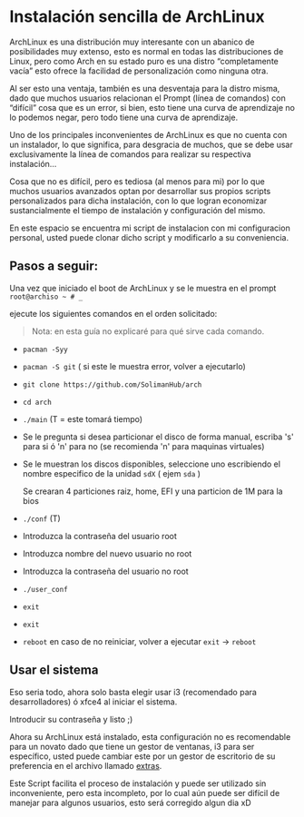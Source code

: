 # Instalación sencilla de ArchLinux

ArchLinux es una distribución muy interesante con un abanico de posibilidades muy extenso, esto es normal en todas las distribuciones de Linux, pero como Arch en su estado puro es una distro “completamente vacía” esto ofrece la facilidad de personalización como ninguna otra.

Al ser esto una ventaja, también es una desventaja para la distro misma, dado que muchos usuarios relacionan el Prompt (línea de comandos) con “difícil” cosa que es un error, si bien, esto tiene una curva de aprendizaje no lo podemos negar, pero todo tiene una curva de aprendizaje.

Uno de los principales inconvenientes de ArchLinux es que no cuenta con un instalador, lo que significa, para desgracia de muchos, que se debe usar exclusivamente la línea de comandos para realizar su respectiva instalación…

Cosa que no es difícil, pero es tediosa (al menos para mi) por lo que muchos usuarios avanzados optan por desarrollar sus propios scripts personalizados para dicha instalación, con lo que logran economizar sustancialmente el tiempo de instalación y configuración del mismo.

En este espacio se encuentra mi script de instalacion con mi configuracion personal, usted puede clonar dicho script y modificarlo a su conveniencia.

## Pasos a seguir:

Una vez que iniciado el boot de ArchLinux y se le muestra en el prompt `root@archiso ~ # _`

ejecute los siguientes comandos en el orden solicitado:

> Nota: en esta guía no explicaré para qué sirve cada comando.

- `pacman -Syy`
- `pacman -S git` ( si este le muestra error, volver a ejecutarlo)
- `git clone https://github.com/SolimanHub/arch`
- `cd arch`
- `./main` (T = este tomará tiempo)
- Se le pregunta si desea particionar el disco de forma manual, escriba 's' para si ó 'n' para no (se recomienda 'n' para maquinas virtuales)
- Se le muestran los discos disponibles, seleccione uno escribiendo el nombre especifico de la unidad `sdX` ( ejem `sda` )

    Se crearan 4 particiones raiz, home, EFI y una particion de 1M para la bios

- `./conf` (T)
- Introduzca la contraseña del usuario root
- Introduzca nombre del nuevo usuario no root
- Introduzca la contraseña del usuario no root
- `./user_conf`
- `exit`
- `exit`
- `reboot` en caso de no reiniciar, volver a ejecutar `exit` -> `reboot`

## Usar el sistema

Eso seria todo, ahora solo basta elegir usar i3 (recomendado para desarrolladores) ó xfce4 al iniciar el sistema.

Introducir su contraseña y listo ;)



Ahora su ArchLinux está instalado, esta configuración no es recomendable para un novato dado que tiene un gestor de ventanas, i3 para ser específico, usted puede cambiar este por un gestor de escritorio de su preferencia en el archivo llamado <u>extras</u>.

Este Script facilita el proceso de instalación y puede ser utilizado sin inconveniente, pero esta incompleto, por lo cual aún puede ser difícil de manejar para algunos usuarios, esto será corregido algun dia xD

